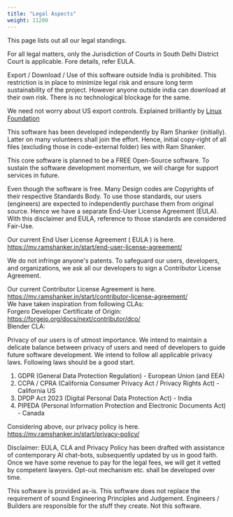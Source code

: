 ```yaml
---
title: "Legal Aspects"
weight: 11200
---
```

This page lists out all our legal standings.

For all legal matters, only the Jurisdiction of Courts in South Delhi District Court is applicable. Fore details, refer EULA.

Export / Download / Use of this software outside India is prohibited. This restriction is in place to minimize legal risk and ensure long term sustainability of the project. However anyone outside india can download at their own risk. There is no technological blockage for the same.

We need not worry about US export controls. Explained brilliantly by [Linux Foundation](https://www.linuxfoundation.jp/blog/2020/07/understanding-us-export-controls-with-open-source-projects/)

This software has been developed independently by Ram Shanker (initially). Latter on many volunteers shall join the effort. Hence, initial copy-right of all files (excluding those in code-external folder) lies with Ram Shanker.

This core software is planned to be a FREE Open-Source software. To sustain the software development momentum, we will charge for support services in future.

Even though the software is free. Many Design codes are Copyrights of their respective Standards Body. To use those standards, our users (engineers) are expected to independently purchase them from original source. Hence we have a separate End-User License Agreement (EULA). With this disclaimer and EULA, reference to those standards are considered Fair-Use.

Our current End User License Agreement ( EULA ) is here. https://mv.ramshanker.in/start/end-user-license-agreement/  

We do not infringe anyone's patents. To safeguard our users, developers, and organizations, we ask all our developers to sign a Contributor License Agreement.

Our current Contributor License Agreement is here. https://mv.ramshanker.in/start/contributor-license-agreement/  
We have taken inspiration from following CLAs:  
Forgero Developer Certificate of Origin: https://forgejo.org/docs/next/contributor/dco/  
Blender CLA:  


Privacy of our users is of utmost importance. We intend to maintain a delicate balance between privacy of users and need of developers to guide future software development. We intend to follow all applicable privacy laws. Following laws should be a good start.  

1. GDPR (General Data Protection Regulation) - European Union (and EEA)
2. CCPA / CPRA (California Consumer Privacy Act / Privacy Rights Act) - California US
3. DPDP Act 2023 (Digital Personal Data Protection Act) - India
4. PIPEDA (Personal Information Protection and Electronic Documents Act) - Canada

Considering above, our privacy policy is here. https://mv.ramshanker.in/start/privacy-policy/

Disclaimer: EULA, CLA and Privacy Policy has been drafted with assistance of contemporary AI chat-bots, subsequently updated by us in good faith. Once we have some revenue to pay for the legal fees, we will get it vetted by competent lawyers. Opt-out mechanism etc. shall be developed over time.  

This software is provided as-is. This software does not replace the requirement of sound Engineering Principles and Judgement. Engineers / Builders are responsible for the stuff they create. Not this software.
